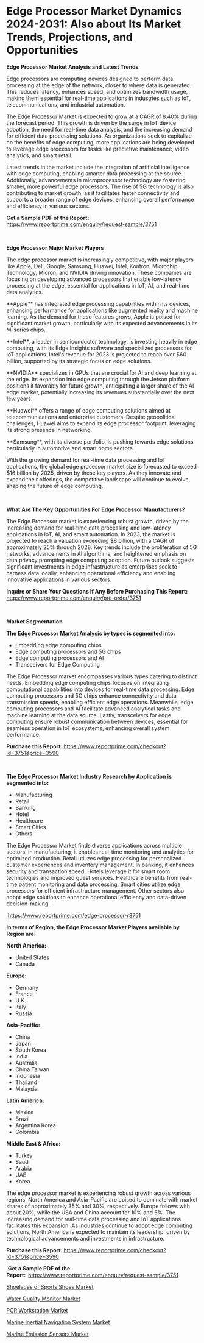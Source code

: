 <p><h1>Edge Processor Market Dynamics 2024-2031: Also about Its Market Trends, Projections, and Opportunities</h1></p><p><strong>Edge Processor Market Analysis and Latest Trends</strong></p>
<p><p>Edge processors are computing devices designed to perform data processing at the edge of the network, closer to where data is generated. This reduces latency, enhances speed, and optimizes bandwidth usage, making them essential for real-time applications in industries such as IoT, telecommunications, and industrial automation.</p><p>The Edge Processor Market is expected to grow at a CAGR of 8.40% during the forecast period. This growth is driven by the surge in IoT device adoption, the need for real-time data analysis, and the increasing demand for efficient data processing solutions. As organizations seek to capitalize on the benefits of edge computing, more applications are being developed to leverage edge processors for tasks like predictive maintenance, video analytics, and smart retail.</p><p>Latest trends in the market include the integration of artificial intelligence with edge computing, enabling smarter data processing at the source. Additionally, advancements in microprocessor technology are fostering smaller, more powerful edge processors. The rise of 5G technology is also contributing to market growth, as it facilitates faster connectivity and supports a broader range of edge devices, enhancing overall performance and efficiency in various sectors.</p></p>
<p><strong>Get a Sample PDF of the Report:&nbsp;</strong> <a href="https://www.reportprime.com/enquiry/request-sample/3751">https://www.reportprime.com/enquiry/request-sample/3751</a></p>
<p>&nbsp;</p>
<p><strong>Edge Processor Major Market Players</strong></p>
<p><p>The edge processor market is increasingly competitive, with major players like Apple, Dell, Google, Samsung, Huawei, Intel, Kontron, Microchip Technology, Micron, and NVIDIA driving innovation. These companies are focusing on developing advanced processors that enable low-latency processing at the edge, essential for applications in IoT, AI, and real-time data analytics.</p><p>**Apple** has integrated edge processing capabilities within its devices, enhancing performance for applications like augmented reality and machine learning. As the demand for these features grows, Apple is poised for significant market growth, particularly with its expected advancements in its M-series chips.</p><p>**Intel**, a leader in semiconductor technology, is investing heavily in edge computing, with its Edge Insights software and specialized processors for IoT applications. Intel's revenue for 2023 is projected to reach over $60 billion, supported by its strategic focus on edge solutions.</p><p>**NVIDIA** specializes in GPUs that are crucial for AI and deep learning at the edge. Its expansion into edge computing through the Jetson platform positions it favorably for future growth, anticipating a larger share of the AI edge market, potentially increasing its revenues substantially over the next few years.</p><p>**Huawei** offers a range of edge computing solutions aimed at telecommunications and enterprise customers. Despite geopolitical challenges, Huawei aims to expand its edge processor footprint, leveraging its strong presence in networking.</p><p>**Samsung**, with its diverse portfolio, is pushing towards edge solutions particularly in automotive and smart home sectors. </p><p>With the growing demand for real-time data processing and IoT applications, the global edge processor market size is forecasted to exceed $16 billion by 2025, driven by these key players. As they innovate and expand their offerings, the competitive landscape will continue to evolve, shaping the future of edge computing.</p></p>
<p>&nbsp;</p>
<p><strong>What Are The Key Opportunities For Edge Processor Manufacturers?</strong></p>
<p><p>The Edge Processor market is experiencing robust growth, driven by the increasing demand for real-time data processing and low-latency applications in IoT, AI, and smart automation. In 2023, the market is projected to reach a valuation exceeding $8 billion, with a CAGR of approximately 25% through 2028. Key trends include the proliferation of 5G networks, advancements in AI algorithms, and heightened emphasis on data privacy prompting edge computing adoption. Future outlook suggests significant investments in edge infrastructure as enterprises seek to harness data locally, enhancing operational efficiency and enabling innovative applications in various sectors.</p></p>
<p><strong>Inquire or Share Your Questions If Any Before Purchasing This Report:</strong> <a href="https://www.reportprime.com/enquiry/pre-order/3751">https://www.reportprime.com/enquiry/pre-order/3751</a></p>
<p>&nbsp;</p>
<p><strong>Market Segmentation</strong></p>
<p><strong>The Edge Processor Market Analysis by types is segmented into:</strong></p>
<p><ul><li>Embedding edge computing chips</li><li>Edge computing processors and 5G chips</li><li>Edge computing processors and AI</li><li>Transceivers for Edge Computing</li></ul></p>
<p><p>The Edge Processor market encompasses various types catering to distinct needs. Embedding edge computing chips focuses on integrating computational capabilities into devices for real-time data processing. Edge computing processors and 5G chips enhance connectivity and data transmission speeds, enabling efficient edge operations. Meanwhile, edge computing processors and AI facilitate advanced analytical tasks and machine learning at the data source. Lastly, transceivers for edge computing ensure robust communication between devices, essential for seamless operation in IoT ecosystems, enhancing overall system performance.</p></p>
<p><strong>Purchase this Report:&nbsp;</strong><a href="https://www.reportprime.com/checkout?id=3751&price=3590">https://www.reportprime.com/checkout?id=3751&price=3590</a></p>
<p>&nbsp;</p>
<p><strong>The Edge Processor Market Industry Research by Application is segmented into:</strong></p>
<p><ul><li>Manufacturing</li><li>Retail</li><li>Banking</li><li>Hotel</li><li>Healthcare</li><li>Smart Cities</li><li>Others</li></ul></p>
<p><p>The Edge Processor Market finds diverse applications across multiple sectors. In manufacturing, it enables real-time monitoring and analytics for optimized production. Retail utilizes edge processing for personalized customer experiences and inventory management. In banking, it enhances security and transaction speed. Hotels leverage it for smart room technologies and improved guest services. Healthcare benefits from real-time patient monitoring and data processing. Smart cities utilize edge processors for efficient infrastructure management. Other sectors also adopt edge solutions to enhance operational efficiency and data-driven decision-making.</p></p>
<p><a href="https://www.reportprime.com/edge-processor-r3751">&nbsp;https://www.reportprime.com/edge-processor-r3751</a></p>
<p><strong>In terms of Region, the Edge Processor Market Players available by Region are:</strong></p>
<p>
    <p> <strong> North America: </strong>
        <ul>
            <li>United States</li>
            <li>Canada</li>
        </ul>
        </p> 
    <p> <strong> Europe: </strong>
        <ul>
            <li>Germany</li>
            <li>France</li>
            <li>U.K.</li>
            <li>Italy</li>
            <li>Russia</li>
        </ul>
        </p> 
    <p> <strong> Asia-Pacific: </strong>
        <ul>
            <li>China</li>
            <li>Japan</li>
            <li>South Korea</li>
            <li>India</li>
            <li>Australia</li>
            <li>China Taiwan</li>
            <li>Indonesia</li>
            <li>Thailand</li>
            <li>Malaysia</li>
        </ul>
        </p> 
    <p> <strong> Latin America: </strong>
        <ul>
            <li>Mexico</li>
            <li>Brazil</li>
            <li>Argentina Korea</li>
            <li>Colombia</li>
        </ul>
        </p> 
    <p> <strong> Middle East & Africa: </strong>
        <ul>
            <li>Turkey</li>
            <li>Saudi</li>
            <li>Arabia</li>
            <li>UAE</li>
            <li>Korea</li>
        </ul>
    </p>
    </p>
<p><p>The edge processor market is experiencing robust growth across various regions. North America and Asia-Pacific are poised to dominate with market shares of approximately 35% and 30%, respectively. Europe follows with about 20%, while the USA and China account for 10% and 5%. The increasing demand for real-time data processing and IoT applications facilitates this expansion. As industries continue to adopt edge computing solutions, North America is expected to maintain its leadership, driven by technological advancements and investments in infrastructure.</p></p>
<p><strong>Purchase this Report: </strong><a href="https://www.reportprime.com/checkout?id=3751&price=3590">https://www.reportprime.com/checkout?id=3751&price=3590</a></p>
<p>&nbsp;<strong>Get a Sample PDF of the Report:&nbsp;&nbsp;</strong><a href="https://www.reportprime.com/enquiry/request-sample/3751">https://www.reportprime.com/enquiry/request-sample/3751</a></p>
<p><strong></strong></p>
<p><p><a href="https://issuu.com/reportprime-2/docs/shoelaces-of-sports-shoes-market-si_f13c1047fb8bee">Shoelaces of Sports Shoes Market</a></p><p><a href="https://www.linkedin.com/pulse/water-quality-monitor-industry-insights-report-analyzing-kbw7c?trackingId=zpq9S42lRqeMmYNQiOwqUA%3D%3D">Water Quality Monitor Market</a></p><p><a href="https://www.linkedin.com/pulse/future-innovation-global-pcr-workstation-market-growth-opportunities-1gdyc?trackingId=h4thXaPlSdWjJcQEe17g5A%3D%3D">PCR Workstation Market</a></p><p><a href="https://github.com/NargisHussain75/Market-Research-Report-List-1/blob/main/marine-inertial-navigation-system-market.md">Marine Inertial Navigation System Market</a></p><p><a href="https://github.com/FlorianWolf90/Market-Research-Report-List-1/blob/main/marine-emission-sensors-market.md">Marine Emission Sensors Market</a></p></p>